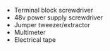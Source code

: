 * Terminal block screwdriver
* 48v power supply screwdriver
* Jumper tweezer/extractor
* Multimeter
* Electrical tape
